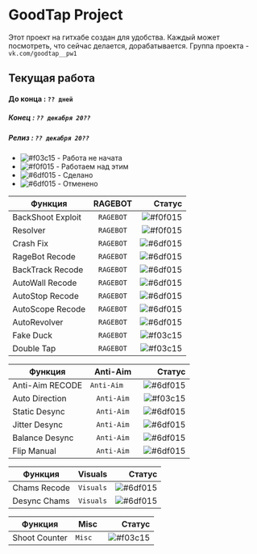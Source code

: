 # GoodTap Project
Этот проект на гитхабе создан для удобства. Каждый может посмотреть, что сейчас делается, дорабатывается.
Группа проекта - `vk.com/goodtap__pw1`  
  
## Текущая работа 
#### До конца : `?? дней`  
##### Конец : `?? декабря 20??`  
##### Релиз : `?? декабря 20??`    
  
- ![#f03c15](http://s1.iconbird.com/ico/0612/vistabasesoftwareicons/w16h161339252558DeleteRed7.png) - Работа не начата
- ![#f0f015](https://cdn4.iconfinder.com/data/icons/6x16-free-application-icons/16/Save.png) - Работаем над этим
- ![#6df015](http://s1.iconbird.com/ico/2013/12/517/w16h161386955471success7.png) - Сделано  
- ![#6df015](http://s1.iconbird.com/ico/0612/prettyoffice/w16h161339405769Cancel16.png) - Отменено

  
    
|    Функция     |         RAGEBOT        | Статус |
| ------------- |:------------------:| -----:|
| BackShoot Exploit | `RAGEBOT`| ![#f0f015](https://cdn4.iconfinder.com/data/icons/6x16-free-application-icons/16/Save.png) |
| Resolver | `RAGEBOT`| ![#f0f015](https://cdn4.iconfinder.com/data/icons/6x16-free-application-icons/16/Save.png) |
| Crash Fix | `RAGEBOT`| ![#6df015](http://s1.iconbird.com/ico/2013/12/517/w16h161386955471success7.png) |
| RageBot Recode | `RAGEBOT`| ![#6df015](http://s1.iconbird.com/ico/2013/12/517/w16h161386955471success7.png) |
| BackTrack Recode | `RAGEBOT`| ![#6df015](http://s1.iconbird.com/ico/2013/12/517/w16h161386955471success7.png) |
| AutoWall Recode | `RAGEBOT`| ![#6df015](http://s1.iconbird.com/ico/2013/12/517/w16h161386955471success7.png) |
| AutoStop Recode | `RAGEBOT`| ![#6df015](http://s1.iconbird.com/ico/2013/12/517/w16h161386955471success7.png) |
| AutoScope Recode | `RAGEBOT`| ![#6df015](http://s1.iconbird.com/ico/2013/12/517/w16h161386955471success7.png) |
| AutoRevolver | `RAGEBOT`| ![#6df015](http://s1.iconbird.com/ico/2013/12/517/w16h161386955471success7.png) |
| Fake Duck | `RAGEBOT`| ![#f03c15](http://s1.iconbird.com/ico/0612/vistabasesoftwareicons/w16h161339252558DeleteRed7.png) |
| Double Tap | `RAGEBOT`| ![#f03c15](http://s1.iconbird.com/ico/0612/vistabasesoftwareicons/w16h161339252558DeleteRed7.png) |


|    Функция     |         Anti-Aim       | Статус |
| ------------- |:------------------:| -----:|
| Anti-Aim RECODE | `Anti-Aim   `| ![#6df015](http://s1.iconbird.com/ico/2013/12/517/w16h161386955471success7.png)|
| Auto Direction | `Anti-Aim`| ![#f03c15](http://s1.iconbird.com/ico/0612/vistabasesoftwareicons/w16h161339252558DeleteRed7.png) |
| Static Desync | `Anti-Aim`| ![#6df015](http://s1.iconbird.com/ico/2013/12/517/w16h161386955471success7.png) |
| Jitter Desync | `Anti-Aim`| ![#6df015](http://s1.iconbird.com/ico/2013/12/517/w16h161386955471success7.png) |
| Balance Desync | `Anti-Aim`| ![#6df015](http://s1.iconbird.com/ico/2013/12/517/w16h161386955471success7.png) |
| Flip Manual | `Anti-Aim`| ![#6df015](http://s1.iconbird.com/ico/2013/12/517/w16h161386955471success7.png) |

|    Функция     |         Visuals       | Статус |
| ------------- |:------------------:| -----:|
| Chams Recode | `Visuals`| ![#6df015](http://s1.iconbird.com/ico/2013/12/517/w16h161386955471success7.png) |
| Desync Chams | `Visuals`| ![#6df015](http://s1.iconbird.com/ico/2013/12/517/w16h161386955471success7.png) |

|    Функция     |         Misc      | Статус |
| ------------- |:------------------:| -----:|
| Shoot Counter | `Misc  `| ![#f03c15](http://s1.iconbird.com/ico/0612/vistabasesoftwareicons/w16h161339252558DeleteRed7.png) |





